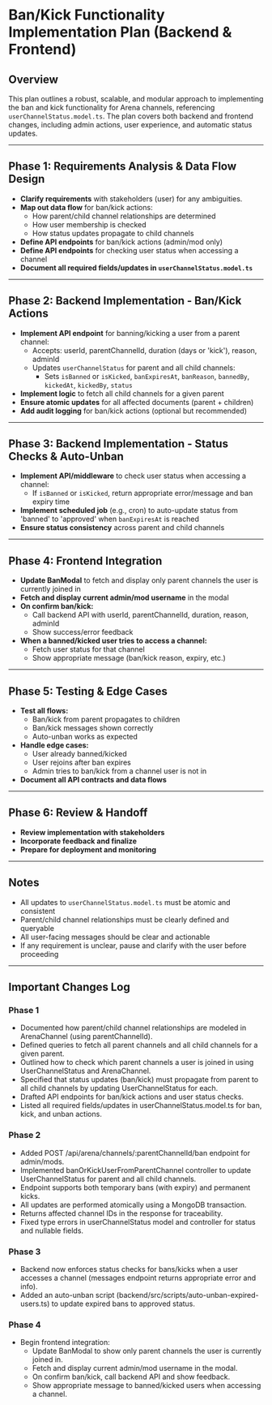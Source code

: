 # Ban/Kick Functionality Implementation Plan (Backend & Frontend)

## Overview
This plan outlines a robust, scalable, and modular approach to implementing the ban and kick functionality for Arena channels, referencing `userChannelStatus.model.ts`. The plan covers both backend and frontend changes, including admin actions, user experience, and automatic status updates.

---

## Phase 1: Requirements Analysis & Data Flow Design
- **Clarify requirements** with stakeholders (user) for any ambiguities.
- **Map out data flow** for ban/kick actions:
  - How parent/child channel relationships are determined
  - How user membership is checked
  - How status updates propagate to child channels
- **Define API endpoints** for ban/kick actions (admin/mod only)
- **Define API endpoints** for checking user status when accessing a channel
- **Document all required fields/updates in `userChannelStatus.model.ts`**

---

## Phase 2: Backend Implementation - Ban/Kick Actions
- **Implement API endpoint** for banning/kicking a user from a parent channel:
  - Accepts: userId, parentChannelId, duration (days or 'kick'), reason, adminId
  - Updates `userChannelStatus` for parent and all child channels:
    - Sets `isBanned` or `isKicked`, `banExpiresAt`, `banReason`, `bannedBy`, `kickedAt`, `kickedBy`, `status`
- **Implement logic** to fetch all child channels for a given parent
- **Ensure atomic updates** for all affected documents (parent + children)
- **Add audit logging** for ban/kick actions (optional but recommended)

---

## Phase 3: Backend Implementation - Status Checks & Auto-Unban
- **Implement API/middleware** to check user status when accessing a channel:
  - If `isBanned` or `isKicked`, return appropriate error/message and ban expiry time
- **Implement scheduled job** (e.g., cron) to auto-update status from 'banned' to 'approved' when `banExpiresAt` is reached
- **Ensure status consistency** across parent and child channels

---

## Phase 4: Frontend Integration
- **Update BanModal** to fetch and display only parent channels the user is currently joined in
- **Fetch and display current admin/mod username** in the modal
- **On confirm ban/kick:**
  - Call backend API with userId, parentChannelId, duration, reason, adminId
  - Show success/error feedback
- **When a banned/kicked user tries to access a channel:**
  - Fetch user status for that channel
  - Show appropriate message (ban/kick reason, expiry, etc.)

---

## Phase 5: Testing & Edge Cases
- **Test all flows:**
  - Ban/kick from parent propagates to children
  - Ban/kick messages shown correctly
  - Auto-unban works as expected
- **Handle edge cases:**
  - User already banned/kicked
  - User rejoins after ban expires
  - Admin tries to ban/kick from a channel user is not in
- **Document all API contracts and data flows**

---

## Phase 6: Review & Handoff
- **Review implementation with stakeholders**
- **Incorporate feedback and finalize**
- **Prepare for deployment and monitoring**

---

## Notes
- All updates to `userChannelStatus.model.ts` must be atomic and consistent
- Parent/child channel relationships must be clearly defined and queryable
- All user-facing messages should be clear and actionable
- If any requirement is unclear, pause and clarify with the user before proceeding

---

## Important Changes Log

### Phase 1
- Documented how parent/child channel relationships are modeled in ArenaChannel (using parentChannelId).
- Defined queries to fetch all parent channels and all child channels for a given parent.
- Outlined how to check which parent channels a user is joined in using UserChannelStatus and ArenaChannel.
- Specified that status updates (ban/kick) must propagate from parent to all child channels by updating UserChannelStatus for each.
- Drafted API endpoints for ban/kick actions and user status checks.
- Listed all required fields/updates in userChannelStatus.model.ts for ban, kick, and unban actions.

### Phase 2
- Added POST /api/arena/channels/:parentChannelId/ban endpoint for admin/mods.
- Implemented banOrKickUserFromParentChannel controller to update UserChannelStatus for parent and all child channels.
- Endpoint supports both temporary bans (with expiry) and permanent kicks.
- All updates are performed atomically using a MongoDB transaction.
- Returns affected channel IDs in the response for traceability.
- Fixed type errors in userChannelStatus model and controller for status and nullable fields.

### Phase 3
- Backend now enforces status checks for bans/kicks when a user accesses a channel (messages endpoint returns appropriate error and info).
- Added an auto-unban script (backend/src/scripts/auto-unban-expired-users.ts) to update expired bans to approved status.

### Phase 4
- Begin frontend integration:
  - Update BanModal to show only parent channels the user is currently joined in.
  - Fetch and display current admin/mod username in the modal.
  - On confirm ban/kick, call backend API and show feedback.
  - Show appropriate message to banned/kicked users when accessing a channel. 